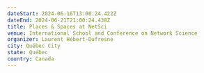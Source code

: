 ```yaml
---
dateStart: 2024-06-16T13:00:24.422Z
dateEnd: 2024-06-21T21:00:24.438Z
title: Places & Spaces at NetSci
venue: International School and Conference on Network Science
organizer: Laurent Hébert-Dufresne
city: Québec City
state: Québec
country: Canada
---
```

